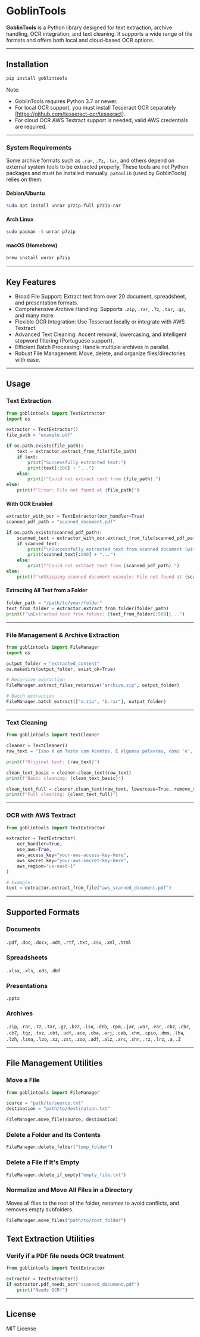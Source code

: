 
# GoblinTools

**GoblinTools** is a Python library designed for text extraction, archive handling, OCR integration, and text cleaning. It supports a wide range of file formats and offers both local and cloud-based OCR options.

---

## Installation

```bash
pip install goblintools
```

Note:
- GoblinTools requires Python 3.7 or newer.
- For local OCR support, you must install Tesseract OCR separately [https://github.com/tesseract-ocr/tesseract].
- For cloud OCR AWS Textract support is needed, valid AWS credentials are required.

---

### System Requirements

Some archive formats such as `.rar`, `.7z`, `.tar`, and others depend on external system tools to be extracted properly. These tools are not Python packages and must be installed manually. `patoolib` (used by GoblinTools) relies on them.

#### Debian/Ubuntu

```bash
sudo apt install unrar p7zip-full p7zip-rar
```

#### Arch Linux

```bash
sudo pacman -S unrar p7zip
```

#### macOS (Homebrew)

```bash
brew install unrar p7zip
```

---

## Key Features

- Broad File Support: Extract text from over 20 document, spreadsheet, and presentation formats.
- Comprehensive Archive Handling: Supports `.zip`, `.rar`, `.7z`, `.tar`, `.gz`, and many more.
- Flexible OCR Integration: Use Tesseract locally or integrate with AWS Textract.
- Advanced Text Cleaning: Accent removal, lowercasing, and intelligent stopword filtering (Portuguese support).
- Efficient Batch Processing: Handle multiple archives in parallel.
- Robust File Management: Move, delete, and organize files/directories with ease.

---

## Usage

### Text Extraction

```python
from goblintools import TextExtractor
import os

extractor = TextExtractor()
file_path = "example.pdf"

if os.path.exists(file_path):
    text = extractor.extract_from_file(file_path)
    if text:
        print("Successfully extracted text:")
        print(text[:200] + "...")
    else:
        print(f"Could not extract text from {file_path}.")
else:
    print(f"Error: File not found at {file_path}")
```

#### With OCR Enabled

```python
extractor_with_ocr = TextExtractor(ocr_handler=True)
scanned_pdf_path = "scanned_document.pdf"

if os.path.exists(scanned_pdf_path):
    scanned_text = extractor_with_ocr.extract_from_file(scanned_pdf_path)
    if scanned_text:
        print("\nSuccessfully extracted text from scanned document (with OCR):")
        print(scanned_text[:200] + "...")
    else:
        print(f"Could not extract text from {scanned_pdf_path}.")
else:
    print(f"\nSkipping scanned document example: File not found at {scanned_pdf_path}")
```

#### Extracting All Text from a Folder

```python
folder_path = "/path/to/your/folder"
text_from_folder = extractor.extract_from_folder(folder_path)
print(f"\nExtracted text from folder: {text_from_folder[:500]}...")
```

---

### File Management & Archive Extraction

```python
from goblintools import FileManager
import os

output_folder = "extracted_content"
os.makedirs(output_folder, exist_ok=True)

# Recursive extraction
FileManager.extract_files_recursive("archive.zip", output_folder)

# Batch extraction
FileManager.batch_extract(["a.zip", "b.rar"], output_folder)
```

---

### Text Cleaning

```python
from goblintools import TextCleaner

cleaner = TextCleaner()
raw_text = "Isso é um Teste com Acentos. E algumas palavras, como 'e', 'a', 'o', são stopwords."

print(f"Original text: {raw_text}")

clean_text_basic = cleaner.clean_text(raw_text)
print(f"Basic cleaning: {clean_text_basic}")

clean_text_full = cleaner.clean_text(raw_text, lowercase=True, remove_stopwords=True)
print(f"Full cleaning: {clean_text_full}")
```

---

### OCR with AWS Textract

```python
from goblintools import TextExtractor

extractor = TextExtractor(
    ocr_handler=True,
    use_aws=True,
    aws_access_key="your-aws-access-key-here",
    aws_secret_key="your-aws-secret-key-here",
    aws_region="us-east-1"
)

# Example:
text = extractor.extract_from_file("aws_scanned_document.pdf")
```

---

## Supported Formats

### Documents
`.pdf`, `.doc`, `.docx`, `.odt`, `.rtf`, `.txt`, `.csv`, `.xml`, `.html`

### Spreadsheets  
`.xlsx`, `.xls`, `.ods`, `.dbf`

### Presentations  
`.pptx`

### Archives  
`.zip`, `.rar`, `.7z`, `.tar`, `.gz`, `.bz2`, `.iso`, `.deb`, `.rpm`, `.jar`, `.war`, `.ear`, `.cbz`, `.cbr`, `.cb7`, `.tgz`, `.txz`, `.cbt`, `.udf`, `.ace`, `.cba`, `.arj`, `.cab`, `.chm`, `.cpio`, `.dms`, `.lha`, `.lzh`, `.lzma`, `.lzo`, `.xz`, `.zst`, `.zoo`, `.adf`, `.alz`, `.arc`, `.shn`, `.rz`, `.lrz`, `.a`, `.Z`

---

## File Management Utilities

### Move a File

```python
from goblintools import FileManager

source = "path/to/source.txt"
destination = "path/to/destination.txt"

FileManager.move_file(source, destination)
```

### Delete a Folder and Its Contents

```python
FileManager.delete_folder("temp_folder")
```

### Delete a File if It's Empty

```python
FileManager.delete_if_empty("empty_file.txt")
```

### Normalize and Move All Files in a Directory

Moves all files to the root of the folder, renames to avoid conflicts, and removes empty subfolders.

```python
FileManager.move_files("path/to/root_folder")
```


## Text Extraction Utilities

### Verify  if a PDF file needs OCR treatment

```python
from goblintools import TextExtractor

extractor = TextExtractor()
if extractor.pdf_needs_ocr("scanned_document.pdf")
    print("Needs OCR!")
```
---

## License

MIT License
